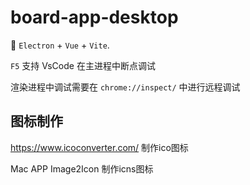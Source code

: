 # board-app-desktop

🥳 `Electron` + `Vue` + `Vite`.

`F5` 支持 VsCode 在主进程中断点调试

渲染进程中调试需要在 `chrome://inspect/` 中进行远程调试

## 图标制作

https://www.icoconverter.com/ 制作ico图标

Mac APP Image2Icon 制作icns图标
